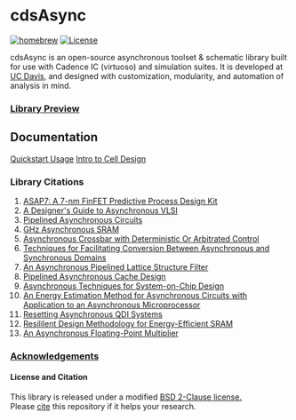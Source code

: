 # cdsAsync
[![homebrew](https://img.shields.io/badge/homebrew-v0.96.0-brightgreen.svg?style=plastic)](README.md)
[![License](https://img.shields.io/badge/license-BSD-blue.svg?style=plastic)](LICENSE)

cdsAsync is an open-source asynchronous toolset & schematic library built for use with Cadence IC (virtuoso) and simulation suites.
It is developed at [UC Davis](http://www.ece.ucdavis.edu/), and designed with customization, modularity, and automation of analysis in mind.

### [Library Preview](https://ucdrstdenis.github.io/cdsAsync/Documentation/Preview.pdf#page=1&zoom=100)

## Documentation
[Quickstart Usage](Documentation/Quickstart.md)
[Intro to Cell Design](https://ucdrstdenis.github.io/cdsAsync/Documentation/Excerpt.pdf)

### Library Citations 
1.  [ASAP7: A 7-nm FinFET Predictive Process Design Kit](http://www.sciencedirect.com/science/article/pii/S002626921630026X)
2.  [A Designer's Guide to Asynchronous VLSI](https://www.amazon.com/Designers-Guide-Asynchronous-VLSI/dp/0521872448/ref=mt_hardcover)
3.  [Pipelined Asynchronous Circuits](http://authors.library.caltech.edu/26834/5/CSTR1998.pdf)
4.  [GHz Asynchronous SRAM](http://ieeexplore.ieee.org/document/5010339)
5.  [Asynchronous Crossbar with Deterministic Or Arbitrated Control](https://www.google.com/patents/US7274709)
6.  [Techniques for Facilitating Conversion Between Asynchronous and Synchronous Domains](https://www.google.com/patents/US6961863)
7.  [An Asynchronous Pipelined Lattice Structure Filter](http://ieeexplore.ieee.org/document/656301/)
8.  [Pipelined Asynchronous Cache Design](http://authors.library.caltech.edu/26919/3/tr_thesis.pdf)
9.  [Asynchronous Techniques for System-on-Chip Design](http://www.async.caltech.edu/Pubs/PDF/2006_ieee_soc.pdf)
10.  [An Energy Estimation Method for Asynchronous Circuits with Application to an Asynchronous Microprocessor](http://ieeexplore.ieee.org/document/999207/)
11. [Resetting Asynchronous QDI Systems](http://thesis.library.caltech.edu/7968/1/thesis.pdf)
12. [Resililent Design Methodology for Energy-Efficient SRAM](https://pdfs.semanticscholar.org/f47a/1d50447301f56ee9ffc17fe7ec7c67e33357.pdf?_ga=2.140428275.1186140395.1499304491-1962221572.1498409188)
13. [An Asynchronous Floating-Point Multiplier](http://ieeexplore.ieee.org/document/6243886/)


### [Acknowledgements](Documentation/Acknowledge.md)

#### License and Citation
This library is released under a modified [BSD 2-Clause license.](LICENSE)  
Please [cite](Documentation/Citation.md) this repository if it helps your research.
